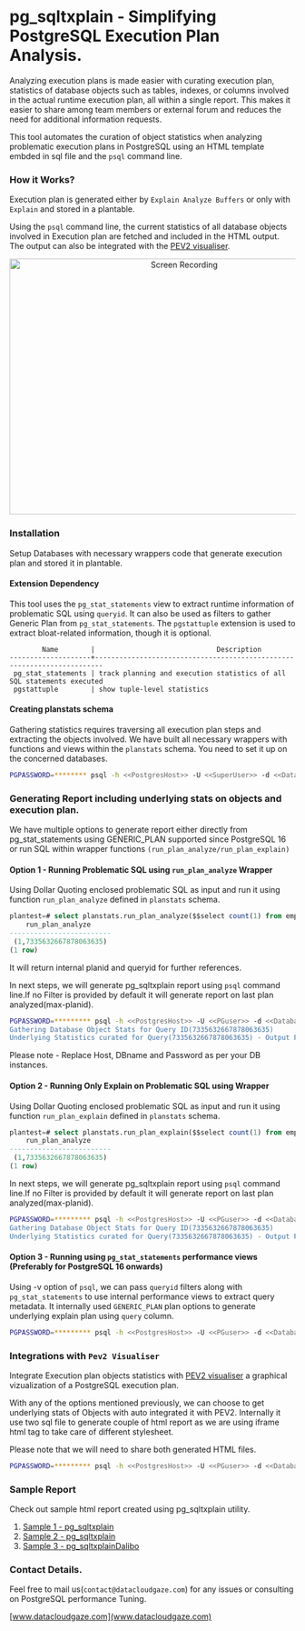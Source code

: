 # pg_sqltxplain - Simplifying PostgreSQL Execution Plan Analysis.

Analyzing execution plans is made easier with curating execution plan, statistics of database objects such as tables, indexes, or columns involved in the actual runtime execution plan, all within a single report. This makes it easier to share among team members or external forum and reduces the need for additional information requests.

This tool automates the curation of object statistics when analyzing problematic execution plans in PostgreSQL using an HTML template embded in sql file and the `psql` command line.

### How it Works?
Execution plan is generated either by `Explain Analyze Buffers` or only with `Explain` and stored in a plantable.

Using the `psql` command line, the current statistics of all database objects involved in Execution plan are fetched and included in the HTML output. The output can also be integrated with the [PEV2 visualiser](https://github.com/dalibo/pev2).

<div align="center">
  <img src="https://github.com/user-attachments/assets/6ab56914-2158-44eb-b663-062b861e153b" alt="Screen Recording" width="600" height="450"/>
</div>

###  Installation 
Setup Databases with necessary wrappers code that generate execution plan and stored it in plantable.

#### Extension Dependency 
This tool uses the `pg_stat_statements` view to extract runtime information of problematic SQL using `queryid`. It can also be used as filters to gather Generic Plan from `pg_stat_statements`. The `pgstattuple` extension is used to extract bloat-related information, though it is optional.

```
        Name        |                              Description
--------------------+------------------------------------------------------------------------
 pg_stat_statements | track planning and execution statistics of all SQL statements executed
 pgstattuple        | show tuple-level statistics

```

#### Creating planstats schema
Gathering statistics requires traversing all execution plan steps and extracting the objects involved. We have built all necessary wrappers with functions and views within the `planstats` schema. You need to set it up on the concerned databases.

```bash
PGPASSWORD=******** psql -h <<PostgresHost>> -U <<SuperUser>> -d <<Databases>> -f pg_sqltxplain/initialsetup.sql
```

### Generating Report including underlying stats on objects and execution plan.
We have multiple options to generate report either directly from pg_stat_statements using GENERIC_PLAN supported since PostgreSQL 16 or run SQL within wrapper functions `(run_plan_analyze/run_plan_explain)`

#### Option 1 - Running Problematic SQL using `run_plan_analyze` Wrapper

Using Dollar Quoting enclosed problematic SQL as input and run it using function `run_plan_analyze` defined in `planstats` schema.

```sql
plantest=# select planstats.run_plan_analyze($$select count(1) from emp$$);
    run_plan_analyze
-------------------------
 (1,7335632667878063635)
(1 row)
```
It will return internal planid and queryid for further references.

In next steps, we will generate pg_sqltxplain report using `psql` command line.If no Filter is provided by default it will generate report on last plan analyzed(max-planid).

```bash
PGPASSWORD=********* psql -h <<PostgresHost>> -U <<PGuser>> -d <<Databases>>  -q -v ON_ERROR_STOP=1 -v query_id=7335632667878063635 -f pg_sqltxplain.sql
Gathering Database Object Stats for Query ID(7335632667878063635)
Underlying Statistics curated for Query(7335632667878063635) - Output File Stats_Via_Explain_Analyze_7335632667878063635.html
```

Please note - Replace Host, DBname and Password as per your DB instances.

####  Option 2 - Running Only Explain on Problematic SQL using Wrapper

Using Dollar Quoting enclosed problematic SQL as input and run it using function `run_plan_explain` defined in `planstats` schema.

```sql
plantest=# select planstats.run_plan_explain($$select count(1) from emp$$);
    run_plan_analyze
-------------------------
 (1,7335632667878063635)
(1 row)
```

In next steps, we will generate pg_sqltxplain report using `psql` command line.If no Filter is provided by default it will generate report on last plan analyzed(max-planid).

```bash
PGPASSWORD=********* psql -h <<PostgresHost>> -U <<PGuser>> -d <<Databases>>  -q -v ON_ERROR_STOP=1 -v query_id=7335632667878063635 -f pg_sqltxplain.sql
Gathering Database Object Stats for Query ID(7335632667878063635)
Underlying Statistics curated for Query(7335632667878063635) - Output File pg_sqltxplain_7335632667878063635.html
```

####  Option 3 - Running using `pg_stat_statements` performance views (Preferably for PostgreSQL 16 onwards)
Using -v option of `psql`, we can pass `queryid` filters along with `pg_stat_statements` to use internal performance views to extract query metadata. It internally used `GENERIC_PLAN` plan options to generate underlying explain plan using `query` column.

```bash
PGPASSWORD=********* psql -h <<PostgresHost>> -U <<PGuser>> -d <<Databases>>  -q -v ON_ERROR_STOP=1 -v query_id=8192079375982646892 -v pg_stat_statements= -f pg_sqltxplain.sql
```

### Integrations with `Pev2 Visualiser`
Integrate Execution plan objects statistics with [PEV2 visualiser](https://github.com/dalibo/pev2) a graphical vizualization of a PostgreSQL execution plan.

With any of the options mentioned previously, we can choose to get underlying stats of Objects with auto integrated it with PEV2. 
Internally it use two sql file to generate couple of html report as we are using iframe html tag to take care of different stylesheet. 

Please note that we will need to share both generated HTML files.

```bash
PGPASSWORD=********* psql -h <<PostgresHost>> -U <<PGuser>> -d <<Databases>>  -q -v ON_ERROR_STOP=1 -f explain_dalibo.sql -f pg_sqltxplain_with_dalibo.sql
```

### Sample Report 
Check out sample html report created using  pg_sqltxplain utility.
1. [Sample 1 - pg_sqltxplain](https://htmlpreview.github.io/?https://github.com/dcgadmin/pg_sqltxplain/blob/main/samplereport/pg_sqltxplain_7740365855379636009.html)
2. [Sample 2 - pg_sqltxplain](https://htmlpreview.github.io/?https://github.com/dcgadmin/pg_sqltxplain/blob/main/samplereport/pg_sqltxplain_1545576602608240663.html)
3. [Sample 3 - pg_sqltxplainDalibo](https://github.com/dcgadmin/pg_sqltxplain/blob/main/samplereport/StatsViaExplainAnalyze_With_dalibo.pdf)

### Contact Details.
Feel free to mail us(`contact@datacloudgaze.com`) for any issues or consulting on PostgreSQL performance Tuning.

[www.datacloudgaze.com](www.datacloudgaze.com)
